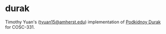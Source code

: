durak
=====

Timothy Yuan's (tyuan15@amherst.edu) implementation of [Podkidnoy Durak](http://en.wikipedia.org/wiki/Durak) for COSC-331.